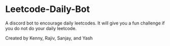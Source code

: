 # Leetcode-Daily-Bot
A discord bot to encourage daily leetcodes. It will give you a fun challenge if you do not do your daily leetcode.

Created by Kenny, Rajiv, Sanjay, and Yash

